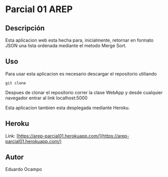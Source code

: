 # Parcial 01 AREP

## Descripción
Esta aplicacion web esta hecha para, inicialmente, retornar en formato JSON una lista ordenada mediante el metodo Merge Sort.

## Uso
Para usar esta aplicacion es necesario descargar el repositorio utiliando 

```
git clone
```

Despues de clonar el repositorio correr la clase WebApp y desde cualquier navegador entrar al link localhost:5000

Esta aplicacion tambien esta desplegada mediante Heroku.

## Heroku
Link: [https://arep-parcial01.herokuapp.com/](https://arep-parcial01.herokuapp.com/)

## Autor
Eduardo Ocampo

